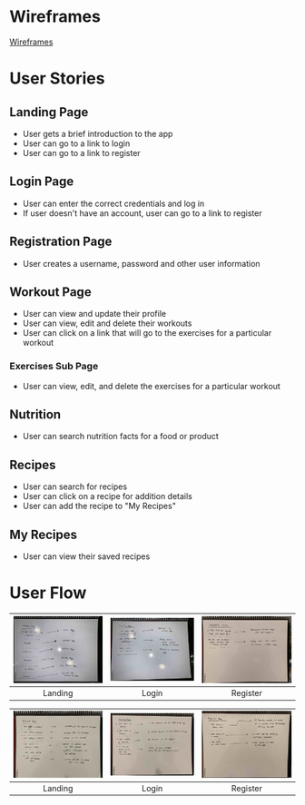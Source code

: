 # Wireframes
[Wireframes](https://tranpeter08.github.io/getSwole-wireframes-stories/)

# User Stories

## Landing Page
- User gets a brief introduction to the app
- User can go to a link to login
- User can go to a link to register

## Login Page
- User can enter the correct credentials and log in
- If user doesn't have an account, user can go to a link to register

## Registration Page
- User creates a username, password and other user information

## Workout Page
- User can view and update their profile
- User can view, edit and delete their workouts
- User can click on a link that will go to the exercises for a particular workout

### Exercises Sub Page
- User can view, edit, and delete the exercises for a particular workout

## Nutrition
- User can search nutrition facts for a food or product

## Recipes
- User can search for recipes
- User can click on a recipe for addition details
- User can add the recipe to "My Recipes"

## My Recipes
- User can view their saved recipes

# User Flow
|<img alt ='Landing page' src='./user-flow/landing.jpg' width='300'>|<img alt ='Login' src='./user-flow/login1.jpg' width='300'>|<img alt ='Register' src='./user-flow/registration.jpg' width='300'>|
|:---:|:---:|:---:|
| Landing | Login | Register |

|<img alt ='Workout page' src='./user-flow/workout.jpg' width='300'>|<img alt ='Exercise page' src='./user-flow/exercise.jpg' width='300'>|<img alt ='Nutrition page' src='./user-flow/nutrition.jpg' width='300'>|
|:---:|:---:|:---:|
| Landing | Login | Register |